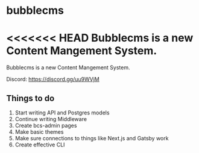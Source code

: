 # bubblecms
<<<<<<< HEAD
Bubblecms is a new Content Mangement System.
=======
Bubblecms is a new Content Mangement System. 


Discord: https://discord.gg/uu9WVjM

## Things to do

1. Start writing API and Postgres models
2. Continue writing Middleware 
3. Create bcs-admin pages
4. Make basic themes 
5. Make sure connections to things like Next.js and Gatsby work 
6. Create effective CLI 
